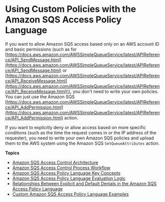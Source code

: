 # Using Custom Policies with the Amazon SQS Access Policy Language<a name="sqs-creating-custom-policies"></a>

If you want to allow Amazon SQS access based only on an AWS account ID and basic permissions \(such as for [https://docs.aws.amazon.com/AWSSimpleQueueService/latest/APIReference/API_SendMessage.html](https://docs.aws.amazon.com/AWSSimpleQueueService/latest/APIReference/API_SendMessage.html) or [https://docs.aws.amazon.com/AWSSimpleQueueService/latest/APIReference/API_ReceiveMessage.html](https://docs.aws.amazon.com/AWSSimpleQueueService/latest/APIReference/API_ReceiveMessage.html)\), you don't need to write your own policies\. You can just use the Amazon SQS [https://docs.aws.amazon.com/AWSSimpleQueueService/latest/APIReference/API_AddPermission.html](https://docs.aws.amazon.com/AWSSimpleQueueService/latest/APIReference/API_AddPermission.html) action\.

If you want to explicitly deny or allow access based on more specific conditions \(such as the time the request comes in or the IP address of the requester\), you need to write your own Amazon SQS policies and upload them to the AWS system using the Amazon SQS `SetQueueAttributes` action\.

**Topics**
+ [Amazon SQS Access Control Architecture](sqs-creating-custom-policies-architecture.md)
+ [Amazon SQS Access Control Process Workflow](sqs-creating-custom-policies-process-workflow.md)
+ [Amazon SQS Access Policy Language Key Concepts](sqs-creating-custom-policies-key-concepts.md)
+ [Amazon SQS Access Policy Language Evaluation Logic](sqs-creating-custom-policies-evaluation-logic.md)
+ [Relationships Between Explicit and Default Denials in the Amazon SQS Access Policy Language](sqs-creating-custom-policies-relationships-between-explicit-default-denials.md)
+ [Custom Amazon SQS Access Policy Language Examples](sqs-creating-custom-policies-access-policy-examples.md)